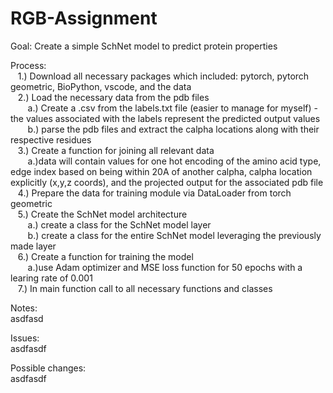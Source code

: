 # RGB-Assignment
Goal: Create a simple SchNet model to predict protein properties 

Process: \
&nbsp; &nbsp;1.) Download all necessary packages which included: pytorch, pytorch geometric, BioPython, vscode, and the data \
 &nbsp; &nbsp;2.) Load the necessary data from the pdb files \
&nbsp; &nbsp; &nbsp; &nbsp;a.) Create a .csv from the labels.txt file (easier to manage for myself) - the values associated with the labels represent the predicted output values \
&nbsp; &nbsp; &nbsp; &nbsp;b.) parse the pdb files and extract the calpha locations along with their respective residues \
 &nbsp; &nbsp;3.) Create a function for joining all relevant data \
&nbsp; &nbsp; &nbsp; &nbsp;a.)data will contain values for one hot encoding of the amino acid type, edge index based on being within 20A of another calpha, calpha location explicitly (x,y,z coords), and the projected output for the associated pdb file \
 &nbsp; &nbsp;4.) Prepare the data for training module via DataLoader from torch geometric \
 &nbsp; &nbsp;5.) Create the SchNet model architecture \
&nbsp; &nbsp; &nbsp; &nbsp;a.) create a class for the SchNet model layer \
&nbsp; &nbsp; &nbsp; &nbsp;b.) create a class for the entire SchNet model leveraging the previously made layer \
 &nbsp; &nbsp;6.) Create a function for training the model \
&nbsp; &nbsp; &nbsp; &nbsp;a.)use Adam optimizer and MSE loss function for 50 epochs with a learing rate of 0.001 \
 &nbsp; &nbsp;7.) In main function call to all necessary functions and classes 

Notes: \
asdfasd 

Issues: \
asdfasdf

Possible changes: \
asdfasdf

